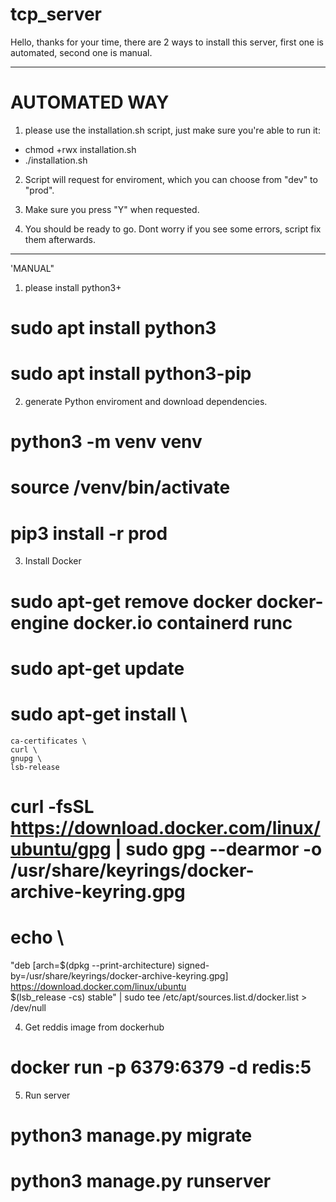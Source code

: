 # tcp_server

Hello, thanks for your time, there are 2 ways to install this server, first one is automated, second one is manual.

---

# AUTOMATED WAY

1. please use the installation.sh script, just make sure you're able to run it:

- chmod +rwx installation.sh
- ./installation.sh

2. Script will request for enviroment, which you can choose from "dev" to "prod".

3. Make sure you press "Y" when requested.

4. You should be ready to go. Dont worry if you see some errors, script fix them afterwards.

---

'MANUAL"

1. please install python3+

# sudo apt install python3
# sudo apt install python3-pip

2. generate Python enviroment and download dependencies.

# python3 -m venv venv
# source /venv/bin/activate
# pip3 install -r prod

3. Install Docker

# sudo apt-get remove docker docker-engine docker.io containerd runc
# sudo apt-get update

# sudo apt-get install \
    ca-certificates \
    curl \
    gnupg \
    lsb-release

# curl -fsSL https://download.docker.com/linux/ubuntu/gpg | sudo gpg --dearmor -o /usr/share/keyrings/docker-archive-keyring.gpg

# echo \
  "deb [arch=$(dpkg --print-architecture) signed-by=/usr/share/keyrings/docker-archive-keyring.gpg] https://download.docker.com/linux/ubuntu \
  $(lsb_release -cs) stable" | sudo tee /etc/apt/sources.list.d/docker.list > /dev/null

4. Get reddis image from dockerhub

# docker run -p 6379:6379 -d redis:5

5. Run server

# python3 manage.py migrate
# python3 manage.py runserver
